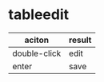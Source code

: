 # tableedit

| aciton       | result |
| -------------|------- |
| double-click | edit   |
| enter        | save   |

